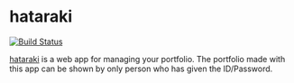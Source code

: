 # hataraki
[![Build Status](https://travis-ci.org/satoshi-takano/hataraki.png?branch=master)](https://travis-ci.org/satoshi-takano/hataraki)

[hataraki](http://hataraki.in) is a web app for managing your portfolio. The portfolio made with this app can be shown by only person who has given the ID/Password.

